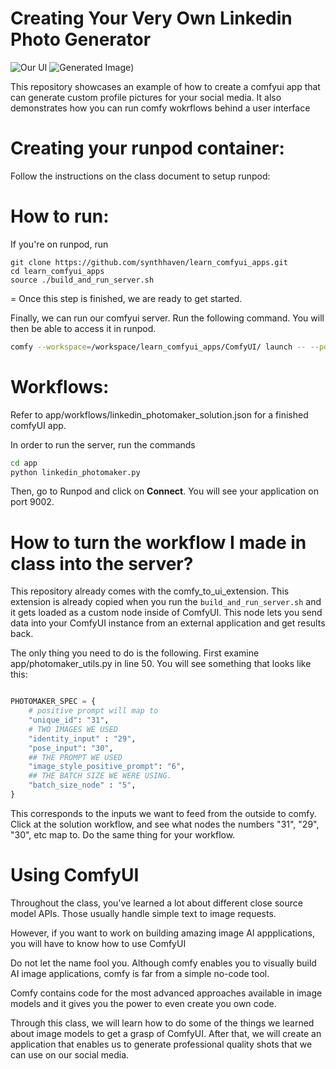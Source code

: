 # Creating Your Very Own Linkedin Photo Generator
![Our UI](comfy_interface.png)
![Generated Image](american%20psycho.webp))


This repository showcases an example of how to create a comfyui app that can generate custom profile pictures for your social media. It also demonstrates how you can run comfy wokrflows behind a user interface


# Creating your runpod container:

Follow the instructions on the class document to setup runpod: 

# How to run:

If you're on runpod, run 

```
git clone https://github.com/synthhaven/learn_comfyui_apps.git
cd learn_comfyui_apps
source ./build_and_run_server.sh
```
=
Once this step is finished, we are ready to get started. 


Finally, we can run our comfyui server. Run the following command. You will then be able to access it in runpod.


```bash
comfy --workspace=/workspace/learn_comfyui_apps/ComfyUI/ launch -- --port 9000 --listen 0.0.0.0 --enable-cors-header '*'
```


# Workflows:

Refer to app/workflows/linkedin_photomaker_solution.json for a finished comfyUI app. 

In order to run the server, run the commands 

```bash
cd app
python linkedin_photomaker.py
```

Then, go to Runpod and click on **Connect**. You will see your application on port 9002.



# How to turn the workflow I made in class into the server?

This repository already comes with the comfy_to_ui_extension. This extension is already copied when you run the `build_and_run_server.sh` 
and it gets loaded as a custom node inside of ComfyUI. This node lets you send data into your ComfyUI instance from an external application and get results back.

The only thing you need to do is the following. First examine app/photomaker_utils.py in line 50. You will see something that looks like this:

``` python

PHOTOMAKER_SPEC = {
    # positive prompt will map to
    "unique_id": "31",
    # TWO IMAGES WE USED
    "identity_input" : "29",
    "pose_input": "30", 
    ## THE PROMPT WE USED 
    "image_style_positive_prompt": "6",
    ## THE BATCH SIZE WE WERE USING.
    "batch_size_node" : "5",
}

```

This corresponds to the inputs we want to feed from the outside to comfy. Click at the solution workflow, and see what nodes the numbers "31", "29", "30", etc map to. Do the same thing for your workflow.



# Using ComfyUI

Throughout the class, you've learned a lot about different close source model APIs. Those usually handle simple text to image requests.

However, if you want to work on building amazing image AI appplications, you will have to know how to use ComfyUI

Do not let the name fool you. Although comfy enables you to visually build AI image applications, comfy is far from a simple no-code tool.

Comfy contains code for the most advanced approaches available in image models and it gives you the power to even create you own code.

Through this class, we will learn how to do some of the things we learned about image models to get a grasp of ComfyUI. After that, we will create an application that enables us to generate professional quality shots that we can use on our social media.

